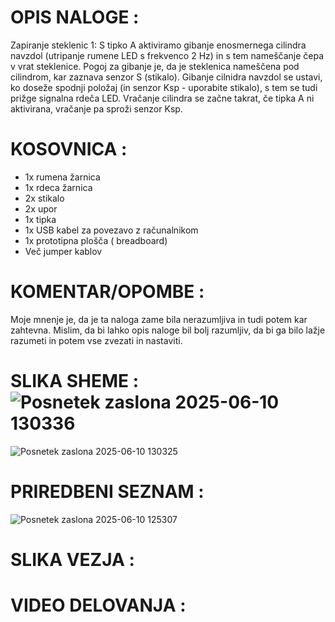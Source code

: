 # OPIS NALOGE :
 Zapiranje steklenic 1: S tipko A aktiviramo gibanje enosmernega cilindra navzdol (utripanje rumene LED s frekvenco 2 Hz) in s tem nameščanje čepa v vrat steklenice. Pogoj za gibanje je, da je steklenica nameščena pod cilindrom, kar zaznava senzor S (stikalo). Gibanje cilnidra navzdol se ustavi, ko doseže spodnji položaj (in senzor Ksp - uporabite stikalo), s tem se tudi prižge signalna rdeča LED. Vračanje cilindra se začne takrat, če tipka A ni aktivirana, vračanje pa sproži senzor Ksp.
# KOSOVNICA : 
- 1x rumena žarnica
- 1x rdeca žarnica
- 2x stikalo
- 2x upor
- 1x tipka
- 1x USB kabel za povezavo z računalnikom
- 1x prototipna plošča ( breadboard)
- Več jumper kablov 
# KOMENTAR/OPOMBE :
Moje mnenje je, da je ta naloga zame bila nerazumljiva in tudi potem kar zahtevna. Mislim, da bi lahko opis naloge bil bolj razumljiv, da bi ga bilo lažje razumeti in potem vse zvezati in nastaviti.
# SLIKA SHEME : ![Posnetek zaslona 2025-06-10 130336](https://github.com/user-attachments/assets/b5c253a0-0586-4c35-b8e7-4f0c7c41f0b5)
![Posnetek zaslona 2025-06-10 130325](https://github.com/user-attachments/assets/08a7925d-b65a-4036-9fb0-c16a7eb2e23d)


# PRIREDBENI SEZNAM : 
![Posnetek zaslona 2025-06-10 125307](https://github.com/user-attachments/assets/57fbadd0-6a25-4065-a118-77b3bc92574f)
# SLIKA VEZJA : 



# VIDEO DELOVANJA : 
